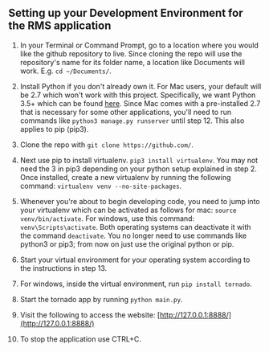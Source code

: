 ## Setting up your Development Environment for the RMS application

1. In your Terminal or Command Prompt, go to a location where you would like the github repository to live. Since cloning the repo will use the repository's name for its folder name, a location like Documents will work. E.g. ```cd ~/Documents/```.

2. Install Python if you don't already own it. For Mac users, your default will be 2.7 which won't work with this project. Specifically, we want Python 3.5+ which can be found [here](https://www.python.org/downloads/). Since Mac comes with a pre-installed 2.7 that is necessary for some other applications, you'll need to run commands like ```python3 manage.py runserver``` until step 12. This also applies to pip (pip3).

3. Clone the repo with ```git clone https://github.com/```.

4. Next use pip to install virtualenv. ```pip3 install virtualenv```. You may not need the 3 in pip3 depending on your python setup explained in step 2. Once installed, create a new virtualenv by running the following command: ```virtualenv venv --no-site-packages```.

5. Whenever you're about to begin developing code, you need to jump into your virtualenv which can be activated as follows for mac: ```source venv/bin/activate```. For windows, use this command: ```venv\Scripts\activate```. Both operating systems can deactivate it with the command ```deactivate```. You no longer need to use commands like python3 or pip3; from now on just use the original python or pip.

6. Start your virtual environment for your operating system according to the instructions in step 13.

7. For windows, inside the virtual environment, run ```pip install tornado```.

8. Start the tornado app by running ```python main.py```.

9. Visit the following to access the website: [http://127.0.0.1:8888/](http://127.0.0.1:8888/)

10. To stop the application use CTRL+C.
